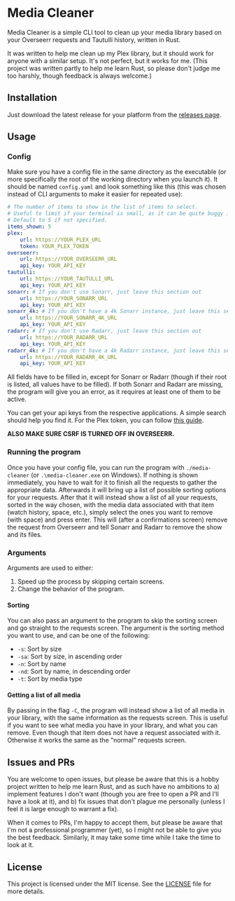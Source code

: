 # Media Cleaner

Media Cleaner is a simple CLI tool to clean up your media library based on your Overseerr requests and Tautulli history, written in Rust.

It was written to help me clean up my Plex library, but it should work for anyone with a similar setup. It's not perfect, but it works for me. (This project was written partly to help me learn Rust, so please don't judge me too harshly, though feedback is always welcome.)

## Installation

Just download the latest release for your platform from the [releases page](https://github.com/Supergamer1337/media-cleaner/releases).

## Usage

### Config

Make sure you have a config file in the same directory as the executable (or more specifically the root of the working directory when you launch it). It should be named `config.yaml` and look something like this (this was chosen instead of CLI arguments to make it easier for repeated use):

```yaml
# The number of items to show in the list of items to select.
# Useful to limit if your terminal is small, as it can be quite buggy if the list doesn't fit.
# Default to 5 if not specified.
items_shown: 5
plex:
    url: https://YOUR_PLEX_URL
    token: YOUR_PLEX_TOKEN
overseerr:
    url: https://YOUR_OVERSEERR_URL
    api_key: YOUR_API_KEY
tautulli:
    url: https://YOUR_TAUTULLI_URL
    api_key: YOUR_API_KEY
sonarr: # If you don't use Sonarr, just leave this section out
    url: https://YOUR_SONARR_URL
    api_key: YOUR_API_KEY
sonarr_4k: # If you don't have a 4k Sonarr instance, just leave this section out
    url: https://YOUR_SONARR_4K_URL
    api_key: YOUR_API_KEY
radarr: # If you don't use Radarr, just leave this section out
    url: https://YOUR_RADARR_URL
    api_key: YOUR_API_KEY
radarr_4k: # If you don't have a 4k Radarr instance, just leave this section out
    url: https://YOUR_RADARR_4K_URL
    api_key: YOUR_API_KEY
```

All fields have to be filled in, except for Sonarr or Radarr (though if their root is listed, all values have to be filled). If both Sonarr and Radarr are missing, the program will give you an error, as it requires at least one of them to be active.

You can get your api keys from the respective applications. A simple search should help you find it. For the Plex token, you can follow [this guide](https://support.plex.tv/articles/204059436-finding-an-authentication-token-x-plex-token/).

**ALSO MAKE SURE CSRF IS TURNED OFF IN OVERSEERR.**

### Running the program

Once you have your config file, you can run the program with `./media-cleaner` (or `.\media-cleaner.exe` on Windows). If nothing is shown immediately, you have to wait for it to finish all the requests to gather the appropriate data. Afterwards it will bring up a list of possible sorting options for your requests. After that it will instead show a list of all your requests, sorted in the way chosen, with the media data associated with that item (watch history, space, etc.), simply select the ones you want to remove (with space) and press enter. This will (after a confirmations screen) remove the request from Overseerr and tell Sonarr and Radarr to remove the show and its files.

### Arguments

Arguments are used to either:

1. Speed up the process by skipping certain screens.
2. Change the behavior of the program.

#### Sorting

You can also pass an argument to the program to skip the sorting screen and go straight to the requests screen. The argument is the sorting method you want to use, and can be one of the following:

-   `-s`: Sort by size
-   `-sa`: Sort by size, in ascending order
-   `-n`: Sort by name
-   `-nd`: Sort by name, in descending order
-   `-t`: Sort by media type

#### Getting a list of all media

By passing in the flag `-C`, the program will instead show a list of all media in your library, with the same information as the requests screen. This is useful if you want to see what media you have in your library, and what you can remove. Even though that item does not have a request associated with it. Otherwise it works the same as the "normal" requests screen.

## Issues and PRs

You are welcome to open issues, but please be aware that this is a hobby project written to help me learn Rust, and as such have no ambitions to a) implement features I don't want (though you are free to open a PR and I'll have a look at it), and b) fix issues that don't plague me personally (unless I feel it is large enough to warrant a fix).

When it comes to PRs, I'm happy to accept them, but please be aware that I'm not a professional programmer (yet), so I might not be able to give you the best feedback. Similarly, it may take some time while I take the time to look at it.

## License

This project is licensed under the MIT license. See the [LICENSE](LICENSE) file for more details.
